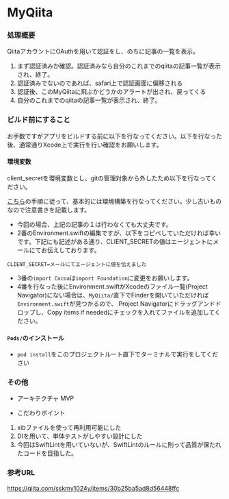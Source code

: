 # MyQiita

### 処理概要
QiitaアカウントにOAuthを用いて認証をし、のちに記事の一覧を表示。

1. まず認証済みか確認。認証済みなら自分のこれまでのqiitaの記事一覧が表示され、終了。
1. 認証済みでないのであれば、safari上で認証画面に偏移される
1. 認証後、このMyQiitaに飛ぶかどうかのアラートが出され、戻ってくる
1. 自分のこれまでのqiitaの記事一覧が表示され、終了。

### ビルド前にすること

お手数ですがアプリをビルドする前に以下を行なってください。以下を行なった後、通常通りXcode上で実行を行い確認をお願いします。

#### 環境変数

client_secretを環境変数とし、gitの管理対象から外したため以下を行なってください。

[こちら](https://qiita.com/sskmy1024y/items/30b25ba5ad8d56448ffc)の手順に従って、基本的には環境構築を行なってください。少し古いものなので注意書きを記載します。

- 今回の場合、上記の記事の１は行わなくても大丈夫です。
- 2番のEnvironment.swiftの編集ですが、以下をコピペしていただければ幸いです。下記にも記述がある通り、CLIENT_SECRETの値はエージェントにメールにてお伝えしております。

```
CLIENT_SECRET=メールにてエージェントに値を伝えました
```

- 3番の`import Cocoa`は`import Foundation`に変更をお願いします。
- 4番を行なった後にEnvironment.swiftがXcodeのファイル一覧(Project Navigator)にない場合は、`MyQiita/`直下でFinderを開いていただければ`Environment.swift`が見つかるので、
Project Navigatorにドラッグアンドドロップし、Copy items if neededにチェックを入れてファイルを追加してください。

#### `Pods/`のインストール
- `pod install`をこのプロジェクトルート直下でターミナルで実行をしてください


### その他
- アーキテクチャ
MVP

- こだわりポイント

1. xibファイルを使って再利用可能にした
1. DIを用いて、単体テストがしやすい設計にした
1. 今回はSwiftLintを用いていないが、SwiftLintのルールに則って品質が保たれたコードを目指した。

### 参考URL
https://qiita.com/sskmy1024y/items/30b25ba5ad8d56448ffc
